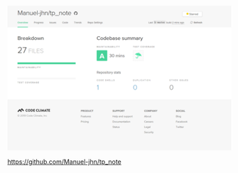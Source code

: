 ![alt text](https://github.com/Manuel-jhn/tp_note/blob/master/climate.png)

https://github.com/Manuel-jhn/tp_note